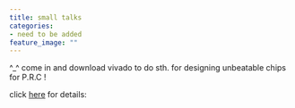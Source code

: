 ```yaml
---
title: small talks
categories:
- need to be added
feature_image: ""
---
```

^_^ come in and download vivado to do sth. for designing unbeatable chips for  P.R.C !
<!-- more -->

click [here](https://lizeyujack.github.io/files/安装vivado.pdf) for details:
